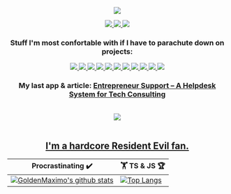 <p align="center">
    <a href="https://gustavomaximo.dev" target="_blank" alt="https://gustavomaximo.dev">
        <img src="https://img.shields.io/badge/-gustavomaximo.dev-black?style=for-the-badge" />
    </a>
</p>

<p align="center">
    <a href="https://stackoverflow.com/users/10088643/gustavo-maximo" target="_blank" alt="StackOverflow">
        <img src="https://img.shields.io/badge/-StackOverflow%20Profile-black?logo=stackoverflow&logoColor=F58025" />
    </a>
    <a href="https://leetcode.com/goldenmaximo/" target="_blank" alt="LeetCode">
        <img src="https://img.shields.io/badge/-LeetCode%20Profile-black?logo=LeetCode&logoColor=F89F1B" />
    </a>
    <a href="https://www.codewars.com/users/GoldenMaximo/completed" target="_blank" alt="CodeWars">
        <img src="https://img.shields.io/badge/-CodeWars%20Profile-black?logo=CodeWars&logoColor=AD2C27" />
    </a>
</p>


<h3 align="center">
    Stuff I'm most confortable with if I have to parachute down on projects:
</h3>

<p align="center">
    <a href="https://www.typescriptlang.org/" alt="TypeScript">
        <img src="https://img.shields.io/badge/-TypeScript-black?logo=typescript" />
    </a>
    <a href="https://reactjs.org/" alt="React">
        <img src="https://img.shields.io/badge/-React-black?logo=react" />
    </a>
    <a href="https://nextjs.org/" alt="Next.js">
        <img src="https://img.shields.io/badge/-Next.js-black?logo=Next.js&logoColor=#ffffff" />
    </a>
    <a href="https://redux.js.org/" alt="Redux">
        <img src="https://img.shields.io/badge/-Redux-black?logo=redux&logoColor=764ABC" />
    </a>
    <a href="https://styled-components.com/" alt="Styled-Components">
        <img src="https://img.shields.io/badge/-Styled&#8722;Components-black?logo=styledcomponents" />
    </a>
    <a href="https://jestjs.io/" alt="Jest">
        <img src="https://img.shields.io/badge/-Jest-black?logo=Jest&logoColor=C21325" />
    </a>
    <a href="https://www.chaijs.com/" alt="Chai">
        <img src="https://img.shields.io/badge/-Chai-black?logo=Chai&logoColor=A30701" />
    </a>
    <a href="https://nodejs.org/en/" alt="Node.js">
        <img src="https://img.shields.io/badge/-Node.js-black?logo=node.js" />
    </a>
    <a href="https://expressjs.com/" alt="Express.js">
        <img src="https://img.shields.io/badge/-Express.js-black?logo=express" />
    </a>
    <a href="https://socket.io/" alt="Socket.IO">
        <img src="https://img.shields.io/badge/-Socket.IO-black?logo=socket.io" />
    </a>
    <a href="https://www.mongodb.com/" alt="MongoDB">
        <img src="https://img.shields.io/badge/-MongoDB-black?logo=MongoDB&logoColor=#47A248" />
    </a>
</p>

<h3 align="center">
    My last app & article: <a href="https://materializadora.es/2021/09/19/entrepreneur-support-a-helpdesk-system-for-tech-consulting/">Entrepreneur Support – A Helpdesk System for Tech Consulting</a>
</h3>
</br>
<div align="center"><img src="https://i.ibb.co/g9TQCjH/demo.png" /></div>
</br>
<div align="center"><h2><a href="https://steamcommunity.com/id/MaximoMLG/">I'm a hardcore Resident Evil fan.</a></h2></div>

Procrastinating ✔️ | 🏋️ TS & JS 🏆
------------ | -------------
[![GoldenMaximo's github stats](https://github-readme-stats.vercel.app/api?username=GoldenMaximo&theme=ayu-mirage&show_icons=true)](https://github.com/GoldenMaximo/github-readme-stats)  | [![Top Langs](https://github-readme-stats.vercel.app/api/top-langs/?username=GoldenMaximo&layout=compact&theme=ayu-mirage)](https://github.com/GoldenMaximo/github-readme-stats)
